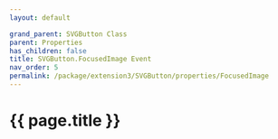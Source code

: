 ```yaml
---
layout: default

grand_parent: SVGButton Class
parent: Properties
has_children: false
title: SVGButton.FocusedImage Event
nav_order: 5
permalink: /package/extension3/SVGButton/properties/FocusedImage
---
```

# {{ page.title }}
